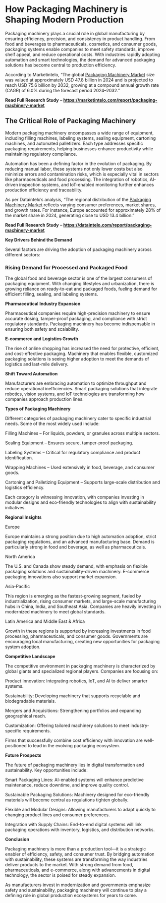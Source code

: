 # How Packaging Machinery is Shaping Modern Production

Packaging machinery plays a crucial role in global manufacturing by ensuring efficiency, precision, and consistency in product handling. From food and beverages to pharmaceuticals, cosmetics, and consumer goods, packaging systems enable companies to meet safety standards, improve shelf appeal, and reduce operational costs. With industries rapidly adopting automation and smart technologies, the demand for advanced packaging solutions has become central to production efficiency.

According to Marketintelo, “The global [Packaging Machinery Market](https://marketintelo.com/report/packaging-machinery-market) size was valued at approximately USD 47.8 billion in 2024 and is projected to reach USD 75.6 billion by 2032, growing at a compound annual growth rate (CAGR) of 6.0% during the forecast period 2024–2032.”

**Read Full Research Study** – **https://marketintelo.com/report/packaging-machinery-market**

## The Critical Role of Packaging Machinery

Modern packaging machinery encompasses a wide range of equipment, including filling machines, labeling systems, sealing equipment, cartoning machines, and automated palletizers. Each type addresses specific packaging requirements, helping businesses enhance productivity while maintaining regulatory compliance.

Automation has been a defining factor in the evolution of packaging. By reducing manual labor, these systems not only lower costs but also minimize errors and contamination risks, which is especially vital in sectors like pharmaceuticals and food processing. The integration of robotics, AI-driven inspection systems, and IoT-enabled monitoring further enhances production efficiency and traceability.

As per Dataintelo’s analysis, “The regional distribution of the [Packaging Machinery Market](https://dataintelo.com/report/packaging-machinery-market) reflects varying consumer preferences, market shares, and growth rates. For instance, Europe accounted for approximately 28% of the market share in 2024, generating close to USD 13.4 billion.”

**Read Full Research Study** – **https://dataintelo.com/report/packaging-machinery-market**

**Key Drivers Behind the Demand**

Several factors are driving the adoption of packaging machinery across different sectors:

### Rising Demand for Processed and Packaged Food

The global food and beverage sector is one of the largest consumers of packaging equipment. With changing lifestyles and urbanization, there is growing reliance on ready-to-eat and packaged foods, fueling demand for efficient filling, sealing, and labeling systems.

**Pharmaceutical Industry Expansion**

Pharmaceutical companies require high-precision machinery to ensure accurate dosing, tamper-proof packaging, and compliance with strict regulatory standards. Packaging machinery has become indispensable in ensuring both safety and scalability.

**E-commerce and Logistics Growth**

The rise of online shopping has increased the need for protective, efficient, and cost-effective packaging. Machinery that enables flexible, customized packaging solutions is seeing higher adoption to meet the demands of logistics and last-mile delivery.

**Shift Toward Automation**

Manufacturers are embracing automation to optimize throughput and reduce operational inefficiencies. Smart packaging solutions that integrate robotics, vision systems, and IoT technologies are transforming how companies approach production lines.

**Types of Packaging Machinery**

Different categories of packaging machinery cater to specific industrial needs. Some of the most widely used include:

Filling Machines – For liquids, powders, or granules across multiple sectors.

Sealing Equipment – Ensures secure, tamper-proof packaging.

Labeling Systems – Critical for regulatory compliance and product identification.

Wrapping Machines – Used extensively in food, beverage, and consumer goods.

Cartoning and Palletizing Equipment – Supports large-scale distribution and logistics efficiency.

Each category is witnessing innovation, with companies investing in modular designs and eco-friendly technologies to align with sustainability initiatives.

**Regional Insights**

Europe

Europe maintains a strong position due to high automation adoption, strict packaging regulations, and an advanced manufacturing base. Demand is particularly strong in food and beverage, as well as pharmaceuticals.

North America

The U.S. and Canada show steady demand, with emphasis on flexible packaging solutions and sustainability-driven machinery. E-commerce packaging innovations also support market expansion.

Asia-Pacific

This region is emerging as the fastest-growing segment, fueled by industrialization, rising consumer markets, and large-scale manufacturing hubs in China, India, and Southeast Asia. Companies are heavily investing in modernized machinery to meet global standards.

Latin America and Middle East & Africa

Growth in these regions is supported by increasing investments in food processing, pharmaceuticals, and consumer goods. Governments are encouraging local manufacturing, creating new opportunities for packaging system adoption.

**Competitive Landscape**

The competitive environment in packaging machinery is characterized by global giants and specialized regional players. Companies are focusing on:

Product Innovation: Integrating robotics, IoT, and AI to deliver smarter systems.

Sustainability: Developing machinery that supports recyclable and biodegradable materials.

Mergers and Acquisitions: Strengthening portfolios and expanding geographical reach.

Customization: Offering tailored machinery solutions to meet industry-specific requirements.

Firms that successfully combine cost efficiency with innovation are well-positioned to lead in the evolving packaging ecosystem.

**Future Prospects**

The future of packaging machinery lies in digital transformation and sustainability. Key opportunities include:

Smart Packaging Lines: AI-enabled systems will enhance predictive maintenance, reduce downtime, and improve quality control.

Sustainable Packaging Solutions: Machinery designed for eco-friendly materials will become central as regulations tighten globally.

Flexible and Modular Designs: Allowing manufacturers to adapt quickly to changing product lines and consumer preferences.

Integration with Supply Chains: End-to-end digital systems will link packaging operations with inventory, logistics, and distribution networks.

**Conclusion**

Packaging machinery is more than a production tool—it is a strategic enabler of efficiency, safety, and consumer trust. By bridging automation with sustainability, these systems are transforming the way industries deliver products to the market. With strong demand from food, pharmaceuticals, and e-commerce, along with advancements in digital technology, the sector is poised for steady expansion.

As manufacturers invest in modernization and governments emphasize safety and sustainability, packaging machinery will continue to play a defining role in global production ecosystems for years to come.
